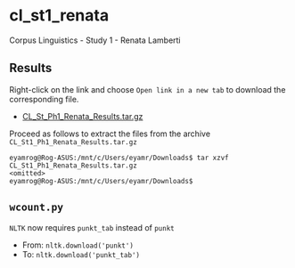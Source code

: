 # cl_st1_renata
Corpus Linguistics - Study 1 - Renata Lamberti

## Results
Right-click on the link and choose `Open link in a new tab` to download the corresponding file.
- [CL_St_Ph1_Renata_Results.tar.gz](https://pucsp-my.sharepoint.com/:u:/g/personal/ra00341729_pucsp_edu_br/EZbgo0qqT5ROqv1wd4lAmC4BYGL7HpNGhg-jG2q_x0apLg?e=qrsqv1)

Proceed as follows to extract the files from the archive `CL_St1_Ph1_Renata_Results.tar.gz`

```
eyamrog@Rog-ASUS:/mnt/c/Users/eyamr/Downloads$ tar xzvf CL_St1_Ph1_Renata_Results.tar.gz
<omitted>
eyamrog@Rog-ASUS:/mnt/c/Users/eyamr/Downloads$ 
```

## `wcount.py`

`NLTK` now requires `punkt_tab` instead of `punkt`

- From: `nltk.download('punkt')`
- To: `nltk.download('punkt_tab')`
